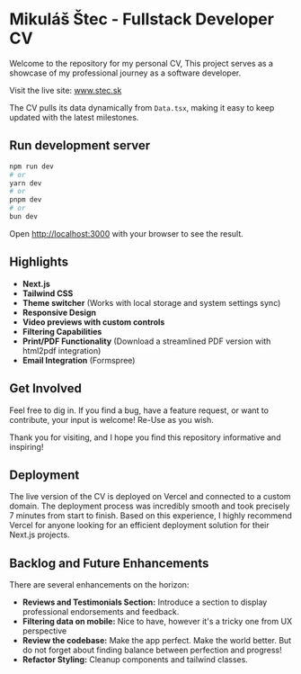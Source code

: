 # Mikuláš Štec - Fullstack Developer CV

Welcome to the repository for my personal CV,  This project serves as a showcase of my professional journey as a software developer.

Visit the live site: www.stec.sk

The CV pulls its data dynamically from `Data.tsx`, making it easy to keep updated with the latest milestones.

## Run development server

```bash
npm run dev
# or
yarn dev
# or
pnpm dev
# or
bun dev
```

Open [http://localhost:3000](http://localhost:3000) with your browser to see the result.


## Highlights

- **Next.js**
- **Tailwind CSS**
- **Theme switcher** (Works with local storage and system settings sync)
- **Responsive Design** 
- **Video previews with custom controls** 
- **Filtering Capabilities**
- **Print/PDF Functionality** (Download a streamlined PDF version with html2pdf integration)
- **Email Integration** (Formspree)


## Get Involved
Feel free to dig in. If you find a bug, have a feature request, or want to contribute, your input is welcome! Re-Use as you wish. 

Thank you for visiting, and I hope you find this repository informative and inspiring!

## Deployment

The live version of the CV is deployed on Vercel and connected to a custom domain. The deployment process was incredibly smooth and took precisely 7 minutes from start to finish. Based on this experience, I highly recommend Vercel for anyone looking for an efficient deployment solution for their Next.js projects.


## Backlog and Future Enhancements
There are several enhancements on the horizon:

- **Reviews and Testimonials Section:** Introduce a section to display professional endorsements and feedback.
- **Filtering data on mobile:** Nice to have, however it's a tricky one from UX perspective
- **Review the codebase:** Make the app perfect. Make the world better. But do not forget about finding balance between perfection and progress! 
- **Refactor Styling:** Cleanup components and tailwind classes. 


